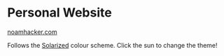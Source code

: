# Personal Website

[noamhacker.com](http://www.noamhacker.com)

Follows the [Solarized](http://ethanschoonover.com/solarized) colour scheme. Click the sun to change the theme!
